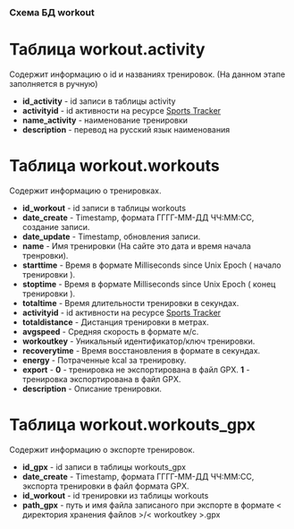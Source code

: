 ### Схема БД workout


# Таблица workout.activity
Содержит информацию о id и названиях тренировок. (На данном этапе заполняется в ручную)
- **id_activity** - id записи в таблицы activity
- **activityid** - id активности на ресурсе [Sports Tracker](https://www.sports-tracker.com)
- **name_activity** - наименование тренировки
- **description** - перевод на русский язык наименования

# Таблица workout.workouts
Содержит информацию о тренировках.
- **id_workout** - id записи в таблицы workouts
- **date_create** - Timestamp, формата ГГГГ-ММ-ДД ЧЧ:ММ:СС, создание записи.
- **date_update** - Timestamp, обновления записи.
- **name** - Имя тренировки (На сайте это дата и время начала тренровки).
- **starttime** - Время в формате Milliseconds since Unix Epoch ( начало тренировки ).
- **stoptime** - Время в формате Milliseconds since Unix Epoch ( конец тренировки ).
- **totaltime** - Время длительности тренировки в секундах.
- **activityid** - id активности на ресурсе [Sports Tracker](https://www.sports-tracker.com)
- **totaldistance** - Дистанция тренировки в метрах.
- **avgspeed** - Средняя скорость в формате м/с.
- **workoutkey** - Уникальный идентификатор/ключ тренировки.
- **recoverytime** - Время восстановления в формате в секундах.
- **energy** - Потраченные kcal за тренировку.
- **export** - **0** - тренировка не экспортирована в файл GPX. **1** - тренировка экспортирована в файл GPX.
- **description** - Описание тренировки.

# Таблица workout.workouts_gpx
Содержит информацию о экспорте тренировок.
- **id_gpx** - id записи в таблицы workouts_gpx
- **date_create** - Timestamp, формата ГГГГ-ММ-ДД ЧЧ:ММ:СС, экспорта тренировки в файл формата GPX.
- **id_workout** - id тренировки из таблицы workouts
- **path_gpx** - путь и имя файла записаного при экспорте в формате < директория хранения файлов >/< workoutkey >.gpx
